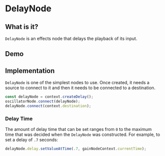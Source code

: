 # DelayNode

## What is it?

`DelayNode` is an effects node that delays the playback of its input.

## Demo

<audio-demo>
    <template>
        <button onclick="startAudio()">Start</button>
        <button onclick="endAudio()">Stop</button>
        <div>
            Delay: <input type="range" min="0" max="100" value="50" oninput="changeDelay(value)">
        </div>
        <script>
            const context = new AudioContext();
            let oscillatorNode;
            const delayNode = context.createDelay();
            delayNode.delayTime.setValueAtTime(.5, context.currentTime);
            const startAudio = function() {
                // allow the user to play sound
                context.resume();
                if(oscillatorNode) oscillatorNode.stop();
                // create an oscillator node
                oscillatorNode = context.createOscillator();
                // connect the oscillator node to the delay node
                oscillatorNode.connect(delayNode);
                // connect the delay node to the destination
                delayNode.connect(context.destination);
                // start the oscillator
                oscillatorNode.start();
            }
            const endAudio = function() {
                oscillatorNode.stop();
            }
            const changeDelay = (delay) => {
                delayNode.delayTime.setValueAtTime(delay / 100, context.currentTime);
            }
        </script>
    </template>
</audio-demo>

## Implementation

`DelayNode` is one of the simplest nodes to use.  Once created, it needs a source to connect to it and then it needs to be connected to a destination.

```javascript
const delayNode = context.createDelay();
oscillatorNode.connect(delayNode);
delayNode.connect(context.destination);
```

### Delay Time

The amount of delay time that can be set ranges from `0` to the maximum time that was decided when the `DelayNode` was constructed.  For example, to set a delay of `.7` seconds:

```javascript
delayNode.delay.setValueAtTime(.7, gainNodeContext.currentTime);
```

